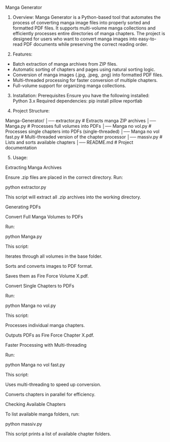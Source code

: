 Manga Generator

1. Overview:
Manga Generator is a Python-based tool that automates the process of converting manga image files into properly sorted and formatted PDF files. It supports multi-volume manga collections and efficiently processes entire directories of manga chapters. The project is designed for users who want to convert manga images into easy-to-read PDF documents while preserving the correct reading order.

2. Features:
* Batch extraction of manga archives from ZIP files.
* Automatic sorting of chapters and pages using natural sorting logic.
* Conversion of manga images (.jpg, .jpeg, .png) into formatted PDF files.
* Multi-threaded processing for faster conversion of multiple chapters.
* Full-volume support for organizing manga collections.

3. Installation:
Prerequisites
Ensure you have the following installed:
Python 3.x
Required dependencies:
pip install pillow reportlab

4. Project Structure:

Manga-Generator/
│── extractor.py            # Extracts manga ZIP archives
│── Manga.py                # Processes full volumes into PDFs
│── Manga no vol.py         # Processes single chapters into PDFs (single-threaded)
│── Manga no vol fast.py    # Multi-threaded version of the chapter processor
│── massiv.py               # Lists and sorts available chapters
│── README.md               # Project documentation

5. Usage:

Extracting Manga Archives

Ensure .zip files are placed in the correct directory. Run:

python extractor.py

This script will extract all .zip archives into the working directory.

Generating PDFs

Convert Full Manga Volumes to PDFs

Run:

python Manga.py

This script:

Iterates through all volumes in the base folder.

Sorts and converts images to PDF format.

Saves them as Fire Force Volume X.pdf.

Convert Single Chapters to PDFs

Run:

python Manga no vol.py

This script:

Processes individual manga chapters.

Outputs PDFs as Fire Force Chapter X.pdf.

Faster Processing with Multi-threading

Run:

python Manga no vol fast.py

This script:

Uses multi-threading to speed up conversion.

Converts chapters in parallel for efficiency.

Checking Available Chapters

To list available manga folders, run:

python massiv.py

This script prints a list of available chapter folders.
